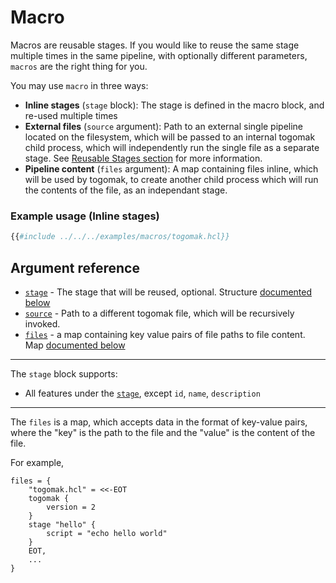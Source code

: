 # Macro

Macros are reusable stages. If you would like to reuse the same stage multiple times 
in the same pipeline, with optionally different parameters, `macros` are the right 
thing for you.

You may use `macro` in three ways:
* **Inline stages** (`stage` block): The stage is defined in the macro block, and re-used multiple times
* **External files** (`source` argument): Path to an external single pipeline located on the filesystem, which will
be passed to an internal togomak child process, which will independently run the single file as a separate stage. 
See [Reusable Stages section](../features/macros.md) for more information.
* **Pipeline content** (`files` argument): A map containing files inline, which will be used by togomak, to create 
another child process which will run the contents of the file, as an independant stage. 

### Example usage (Inline stages)

```tf
{{#include ../../../examples/macros/togomak.hcl}}
```

## Argument reference 
* [`stage`](#stage) - The stage that will be reused, optional. Structure [documented below](#stage)
* [`source`](#source) - Path to a different togomak file, which will be recursively invoked.
* [`files`](#files) - a map containing key value pairs of file paths to file content. Map [documented below](#files)

---
<a href="stage"></a>
The `stage` block supports:
* All features under the [`stage`](../stage.md), except `id`, `name`, `description`
---
<a href="files"></a>
The `files` is a map, which accepts data in the format of key-value pairs, where the "key" is the path to the file 
and the "value" is the content of the file. 

For example,
```hcl
files = {
    "togomak.hcl" = <<-EOT
    togomak {
        version = 2
    }
    stage "hello" {
        script = "echo hello world"
    }
    EOT,
    ...
}
```






